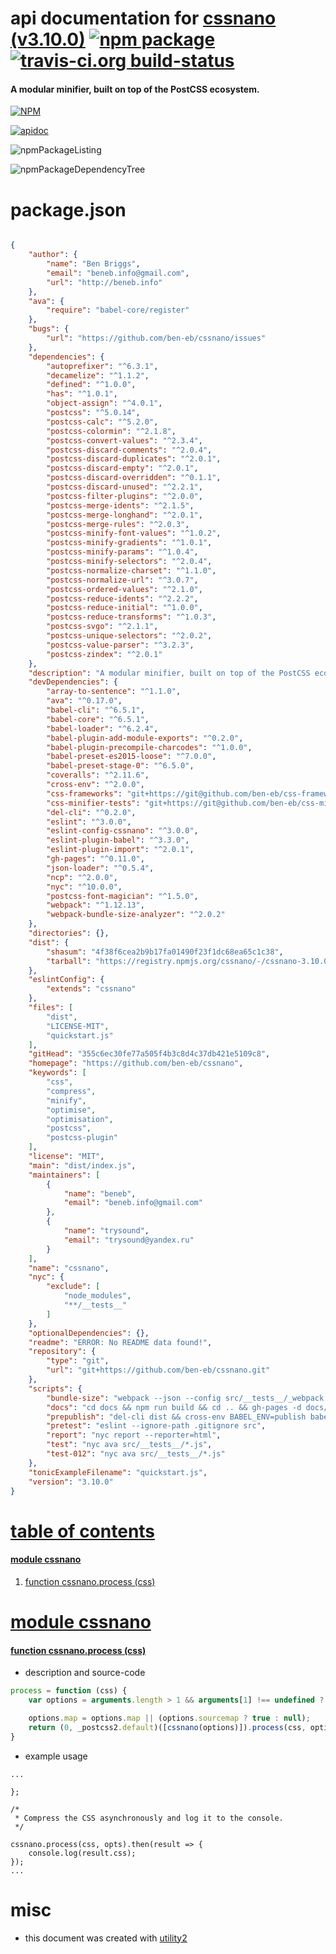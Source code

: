 # api documentation for  [cssnano (v3.10.0)](https://github.com/ben-eb/cssnano)  [![npm package](https://img.shields.io/npm/v/npmdoc-cssnano.svg?style=flat-square)](https://www.npmjs.org/package/npmdoc-cssnano) [![travis-ci.org build-status](https://api.travis-ci.org/npmdoc/node-npmdoc-cssnano.svg)](https://travis-ci.org/npmdoc/node-npmdoc-cssnano)
#### A modular minifier, built on top of the PostCSS ecosystem.

[![NPM](https://nodei.co/npm/cssnano.png?downloads=true)](https://www.npmjs.com/package/cssnano)

[![apidoc](https://npmdoc.github.io/node-npmdoc-cssnano/build/screenCapture.buildNpmdoc.browser._2Fhome_2Ftravis_2Fbuild_2Fnpmdoc_2Fnode-npmdoc-cssnano_2Ftmp_2Fbuild_2Fapidoc.html.png)](https://npmdoc.github.io/node-npmdoc-cssnano/build..beta..travis-ci.org/apidoc.html)

![npmPackageListing](https://npmdoc.github.io/node-npmdoc-cssnano/build/screenCapture.npmPackageListing.svg)

![npmPackageDependencyTree](https://npmdoc.github.io/node-npmdoc-cssnano/build/screenCapture.npmPackageDependencyTree.svg)



# package.json

```json

{
    "author": {
        "name": "Ben Briggs",
        "email": "beneb.info@gmail.com",
        "url": "http://beneb.info"
    },
    "ava": {
        "require": "babel-core/register"
    },
    "bugs": {
        "url": "https://github.com/ben-eb/cssnano/issues"
    },
    "dependencies": {
        "autoprefixer": "^6.3.1",
        "decamelize": "^1.1.2",
        "defined": "^1.0.0",
        "has": "^1.0.1",
        "object-assign": "^4.0.1",
        "postcss": "^5.0.14",
        "postcss-calc": "^5.2.0",
        "postcss-colormin": "^2.1.8",
        "postcss-convert-values": "^2.3.4",
        "postcss-discard-comments": "^2.0.4",
        "postcss-discard-duplicates": "^2.0.1",
        "postcss-discard-empty": "^2.0.1",
        "postcss-discard-overridden": "^0.1.1",
        "postcss-discard-unused": "^2.2.1",
        "postcss-filter-plugins": "^2.0.0",
        "postcss-merge-idents": "^2.1.5",
        "postcss-merge-longhand": "^2.0.1",
        "postcss-merge-rules": "^2.0.3",
        "postcss-minify-font-values": "^1.0.2",
        "postcss-minify-gradients": "^1.0.1",
        "postcss-minify-params": "^1.0.4",
        "postcss-minify-selectors": "^2.0.4",
        "postcss-normalize-charset": "^1.1.0",
        "postcss-normalize-url": "^3.0.7",
        "postcss-ordered-values": "^2.1.0",
        "postcss-reduce-idents": "^2.2.2",
        "postcss-reduce-initial": "^1.0.0",
        "postcss-reduce-transforms": "^1.0.3",
        "postcss-svgo": "^2.1.1",
        "postcss-unique-selectors": "^2.0.2",
        "postcss-value-parser": "^3.2.3",
        "postcss-zindex": "^2.0.1"
    },
    "description": "A modular minifier, built on top of the PostCSS ecosystem.",
    "devDependencies": {
        "array-to-sentence": "^1.1.0",
        "ava": "^0.17.0",
        "babel-cli": "^6.5.1",
        "babel-core": "^6.5.1",
        "babel-loader": "^6.2.4",
        "babel-plugin-add-module-exports": "^0.2.0",
        "babel-plugin-precompile-charcodes": "^1.0.0",
        "babel-preset-es2015-loose": "^7.0.0",
        "babel-preset-stage-0": "^6.5.0",
        "coveralls": "^2.11.6",
        "cross-env": "^2.0.0",
        "css-frameworks": "git+https://git@github.com/ben-eb/css-frameworks.git",
        "css-minifier-tests": "git+https://git@github.com/ben-eb/css-minifier-tests.git",
        "del-cli": "^0.2.0",
        "eslint": "^3.0.0",
        "eslint-config-cssnano": "^3.0.0",
        "eslint-plugin-babel": "^3.3.0",
        "eslint-plugin-import": "^2.0.1",
        "gh-pages": "^0.11.0",
        "json-loader": "^0.5.4",
        "ncp": "^2.0.0",
        "nyc": "^10.0.0",
        "postcss-font-magician": "^1.5.0",
        "webpack": "^1.12.13",
        "webpack-bundle-size-analyzer": "^2.0.2"
    },
    "directories": {},
    "dist": {
        "shasum": "4f38f6cea2b9b17fa01490f23f1dc68ea65c1c38",
        "tarball": "https://registry.npmjs.org/cssnano/-/cssnano-3.10.0.tgz"
    },
    "eslintConfig": {
        "extends": "cssnano"
    },
    "files": [
        "dist",
        "LICENSE-MIT",
        "quickstart.js"
    ],
    "gitHead": "355c6ec30fe77a505f4b3c8d4c37db421e5109c8",
    "homepage": "https://github.com/ben-eb/cssnano",
    "keywords": [
        "css",
        "compress",
        "minify",
        "optimise",
        "optimisation",
        "postcss",
        "postcss-plugin"
    ],
    "license": "MIT",
    "main": "dist/index.js",
    "maintainers": [
        {
            "name": "beneb",
            "email": "beneb.info@gmail.com"
        },
        {
            "name": "trysound",
            "email": "trysound@yandex.ru"
        }
    ],
    "name": "cssnano",
    "nyc": {
        "exclude": [
            "node_modules",
            "**/__tests__"
        ]
    },
    "optionalDependencies": {},
    "readme": "ERROR: No README data found!",
    "repository": {
        "type": "git",
        "url": "git+https://github.com/ben-eb/cssnano.git"
    },
    "scripts": {
        "bundle-size": "webpack --json --config src/__tests__/_webpack.config.js | webpack-bundle-size-analyzer",
        "docs": "cd docs && npm run build && cd .. && gh-pages -d docs/dist",
        "prepublish": "del-cli dist && cross-env BABEL_ENV=publish babel src --out-dir dist --ignore /__tests__/",
        "pretest": "eslint --ignore-path .gitignore src",
        "report": "nyc report --reporter=html",
        "test": "nyc ava src/__tests__/*.js",
        "test-012": "nyc ava src/__tests__/*.js"
    },
    "tonicExampleFilename": "quickstart.js",
    "version": "3.10.0"
}
```



# <a name="apidoc.tableOfContents"></a>[table of contents](#apidoc.tableOfContents)

#### [module cssnano](#apidoc.module.cssnano)
1.  [function <span class="apidocSignatureSpan">cssnano.</span>process (css)](#apidoc.element.cssnano.process)



# <a name="apidoc.module.cssnano"></a>[module cssnano](#apidoc.module.cssnano)

#### <a name="apidoc.element.cssnano.process"></a>[function <span class="apidocSignatureSpan">cssnano.</span>process (css)](#apidoc.element.cssnano.process)
- description and source-code
```javascript
process = function (css) {
    var options = arguments.length > 1 && arguments[1] !== undefined ? arguments[1] : {};

    options.map = options.map || (options.sourcemap ? true : null);
    return (0, _postcss2.default)([cssnano(options)]).process(css, options);
}
```
- example usage
```shell
...

};

/*
 * Compress the CSS asynchronously and log it to the console.
 */

cssnano.process(css, opts).then(result => {
    console.log(result.css);
});
...
```



# misc
- this document was created with [utility2](https://github.com/kaizhu256/node-utility2)
